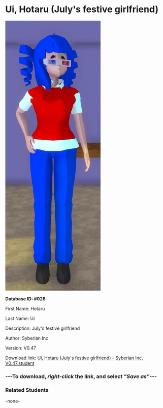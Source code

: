 # Ui, Hotaru (July's festive girlfriend)

<img src="Files/Ui, Hotaru (July's festive girlfriend).png" title="Ui, Hotaru (July's festive girlfriend) - Syberian Inc, V0.47">

**Database ID: #028**

First Name: Hotaru

Last Name: Ui

Description: July's festive girlfriend

Author: Syberian Inc

Version: V0.47

Download link: <a href="https://raw.githubusercontent.com/Arbiter1223/Daigaku-Gurashi-Custom-Students/master/Students/Files/Ui%2C%20Hotaru%20(July's%20festive%20girlfriend)%20-%20Syberian%20Inc%2C%20V0.47.student">Ui, Hotaru (July's festive girlfriend) - Syberian Inc, V0.47.student</a>

### ---**To download, _right-click_ the link, and select _"Save as"_**---

### Related Students

-none-
